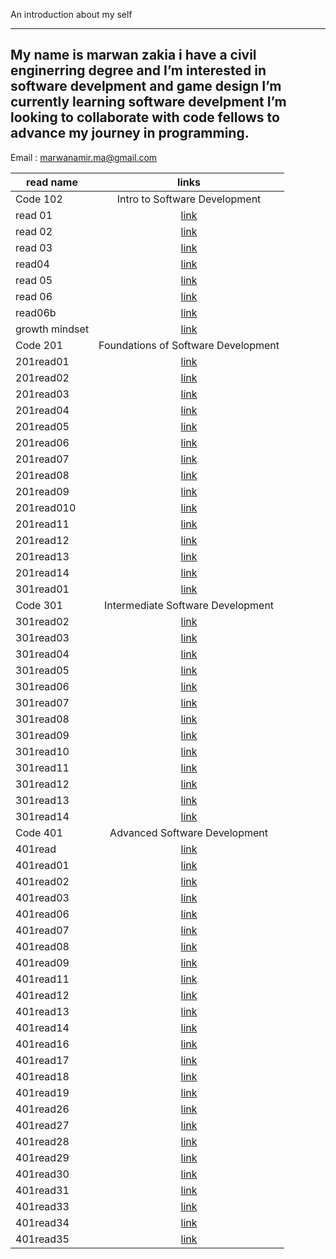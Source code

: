 An introduction about my self

---

## My name is marwan zakia i have a civil enginerring degree and I’m interested in software develpment and game design I’m currently learning software develpment I’m looking to collaborate with code fellows to advance my journey in programming.

Email : marwanamir.ma@gmail.com

| read name      |   links          |
| -------------- | :-------------------------: |
| Code 102    |  Intro to Software Development            |
| read 01        |    [link](https://marwan-zakia.github.io/reading-note/read01)     |
| read 02        |    [link](https://marwan-zakia.github.io/reading-note/read02)     |
| read 03        |    [link](https://marwan-zakia.github.io/reading-note/read03)     |
| read04         |    [link](https://marwan-zakia.github.io/reading-note/read04)     |
| read 05        |    [link](https://marwan-zakia.github.io/reading-note/read05)     |
| read 06        |    [link](https://marwan-zakia.github.io/reading-note/read06)     |
| read06b        |    [link](https://marwan-zakia.github.io/reading-note/read06b)    |
| growth mindset | [link](https://marwan-zakia.github.io/reading-note/Growthmindset) |
| Code 201    |   Foundations of Software Development           |
| 201read01      |   [link](https://marwan-zakia.github.io/reading-note/201read01)   |
| 201read02      |   [link](https://marwan-zakia.github.io/reading-note/201read02)   |
| 201read03      |   [link](https://marwan-zakia.github.io/reading-note/201read03)   |
| 201read04      |   [link](https://marwan-zakia.github.io/reading-note/201read04)   |
| 201read05      |   [link](https://marwan-zakia.github.io/reading-note/201read05)   |
| 201read06      |   [link](https://marwan-zakia.github.io/reading-note/201read06)   |
| 201read07      |   [link](https://marwan-zakia.github.io/reading-note/201read07)   |
| 201read08      |   [link](https://marwan-zakia.github.io/reading-note/201read08)   |
| 201read09      |   [link](https://marwan-zakia.github.io/reading-note/201read09)   |
| 201read010     |   [link](https://marwan-zakia.github.io/reading-note/201read10)   |
| 201read11      |   [link](https://marwan-zakia.github.io/reading-note/201read11)   |
| 201read12      |   [link](https://marwan-zakia.github.io/reading-note/201read12)   |
| 201read13      |   [link](https://marwan-zakia.github.io/reading-note/201read13)   |
| 201read14      |   [link](https://marwan-zakia.github.io/reading-note/201read14)   |
| 301read01      |   [link](https://marwan-zakia.github.io/reading-note/301read01)   |
| Code 301    |   Intermediate Software Development          |
| 301read02      |   [link](https://marwan-zakia.github.io/reading-note/301read02)   |
| 301read03      |   [link](https://marwan-zakia.github.io/reading-note/301read03)   |
| 301read04      |   [link](https://marwan-zakia.github.io/reading-note/301read04)   |
| 301read05      |   [link](https://marwan-zakia.github.io/reading-note/301read05)   |
| 301read06      |   [link](https://marwan-zakia.github.io/reading-note/301read06)   |
| 301read07      |   [link](https://marwan-zakia.github.io/reading-note/301read07)   |
| 301read08      |   [link](https://marwan-zakia.github.io/reading-note/301read08)   |
| 301read09      |   [link](https://marwan-zakia.github.io/reading-note/301read09)   |
| 301read10      |   [link](https://marwan-zakia.github.io/reading-note/301read10)   |
| 301read11      |   [link](https://marwan-zakia.github.io/reading-note/301read11)   |
| 301read12      |   [link](https://marwan-zakia.github.io/reading-note/301read12)   |
| 301read13      |   [link](https://marwan-zakia.github.io/reading-note/301read13)   |
| 301read14      |   [link](https://marwan-zakia.github.io/reading-note/301read14)   |
| Code 401    |    Advanced Software Development         |
| 401read      |   [link](https://marwan-zakia.github.io/reading-note/401read)   |
| 401read01     |   [link](https://marwan-zakia.github.io/reading-note/401read01)|
| 401read02    |   [link](https://marwan-zakia.github.io/reading-note/401read02) |
| 401read03    |   [link](https://marwan-zakia.github.io/reading-note/401read03) |
| 401read06    |   [link](https://marwan-zakia.github.io/reading-note/401read06) |
| 401read07    |   [link](https://marwan-zakia.github.io/reading-note/401read07) |
| 401read08    |   [link](https://marwan-zakia.github.io/reading-note/401read08)   |
| 401read09    |   [link](https://marwan-zakia.github.io/reading-note/401read09)   |
| 401read11    |   [link](https://marwan-zakia.github.io/reading-note/401read11)   |
| 401read12    |   [link](https://marwan-zakia.github.io/reading-note/401read12)   |
| 401read13    |   [link](https://marwan-zakia.github.io/reading-note/401read13)   |
| 401read14    |   [link](https://marwan-zakia.github.io/reading-note/401read14)   |
| 401read16    |   [link](https://marwan-zakia.github.io/reading-note/401read16)   |
| 401read17    |   [link](https://marwan-zakia.github.io/reading-note/401read17)   |
| 401read18    |   [link](https://marwan-zakia.github.io/reading-note/401read18)   |
| 401read19   |   [link](https://marwan-zakia.github.io/reading-note/401read19)   |
| 401read26    |   [link](https://marwan-zakia.github.io/reading-note/401read26)   |
| 401read27   |   [link](https://marwan-zakia.github.io/reading-note/401read27)   |
| 401read28   |   [link](https://marwan-zakia.github.io/reading-note/401read28)   |
| 401read29   |   [link](https://marwan-zakia.github.io/reading-note/401read29)   |
| 401read30   |   [link](https://marwan-zakia.github.io/reading-note/401read30)   |
| 401read31   |   [link](https://marwan-zakia.github.io/reading-note/401read31)   |
| 401read33   |   [link](https://marwan-zakia.github.io/reading-note/401read33)   |
| 401read34   |   [link](https://marwan-zakia.github.io/reading-note/401read34)   |
| 401read35   |   [link](https://marwan-zakia.github.io/reading-note/401read35)   |